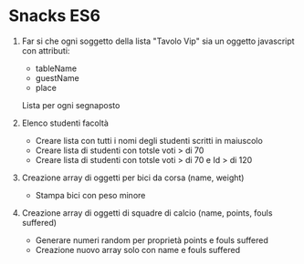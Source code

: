 # Snacks ES6

1) Far si che ogni soggetto della lista "Tavolo Vip" sia un oggetto javascript con attributi:
    * tableName 
    * guestName
    * place

    Lista per ogni segnaposto 

2) Elenco studenti facoltà
    * Creare lista con tutti i nomi degli studenti scritti in maiuscolo
    * Creare lista di studenti con totsle voti > di 70
    * Creare lista di studenti con totsle voti > di 70 e Id > di 120

3) Creazione array di oggetti per bici da corsa (name, weight)
    * Stampa bici con peso minore

4) Creazione array di oggetti di squadre di calcio (name, points, fouls suffered)
    * Generare numeri random per proprietà points e fouls suffered
    * Creazione nuovo array solo con name e fouls suffered